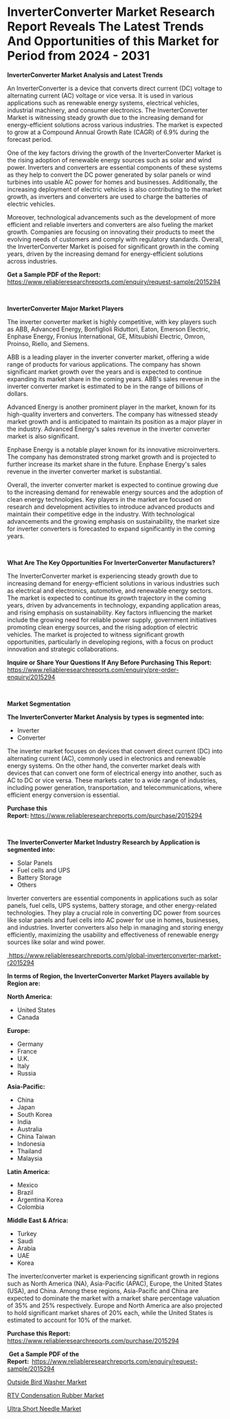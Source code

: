 <p><h1>InverterConverter Market Research Report Reveals The Latest Trends And Opportunities of this Market for Period from 2024 - 2031</h1></p><p><strong>InverterConverter Market Analysis and Latest Trends</strong></p>
<p><p>An InverterConverter is a device that converts direct current (DC) voltage to alternating current (AC) voltage or vice versa. It is used in various applications such as renewable energy systems, electrical vehicles, industrial machinery, and consumer electronics. The InverterConverter Market is witnessing steady growth due to the increasing demand for energy-efficient solutions across various industries. The market is expected to grow at a Compound Annual Growth Rate (CAGR) of 6.9% during the forecast period.</p><p>One of the key factors driving the growth of the InverterConverter Market is the rising adoption of renewable energy sources such as solar and wind power. Inverters and converters are essential components of these systems as they help to convert the DC power generated by solar panels or wind turbines into usable AC power for homes and businesses. Additionally, the increasing deployment of electric vehicles is also contributing to the market growth, as inverters and converters are used to charge the batteries of electric vehicles.</p><p>Moreover, technological advancements such as the development of more efficient and reliable inverters and converters are also fueling the market growth. Companies are focusing on innovating their products to meet the evolving needs of customers and comply with regulatory standards. Overall, the InverterConverter Market is poised for significant growth in the coming years, driven by the increasing demand for energy-efficient solutions across industries.</p></p>
<p><strong>Get a Sample PDF of the Report:&nbsp;</strong> <a href="https://www.reliableresearchreports.com/enquiry/request-sample/2015294">https://www.reliableresearchreports.com/enquiry/request-sample/2015294</a></p>
<p>&nbsp;</p>
<p><strong>InverterConverter Major Market Players</strong></p>
<p><p>The inverter converter market is highly competitive, with key players such as ABB, Advanced Energy, Bonfiglioli Riduttori, Eaton, Emerson Electric, Enphase Energy, Fronius International, GE, Mitsubishi Electric, Omron, Proinso, Riello, and Siemens. </p><p>ABB is a leading player in the inverter converter market, offering a wide range of products for various applications. The company has shown significant market growth over the years and is expected to continue expanding its market share in the coming years. ABB's sales revenue in the inverter converter market is estimated to be in the range of billions of dollars.</p><p>Advanced Energy is another prominent player in the market, known for its high-quality inverters and converters. The company has witnessed steady market growth and is anticipated to maintain its position as a major player in the industry. Advanced Energy's sales revenue in the inverter converter market is also significant.</p><p>Enphase Energy is a notable player known for its innovative microinverters. The company has demonstrated strong market growth and is projected to further increase its market share in the future. Enphase Energy's sales revenue in the inverter converter market is substantial.</p><p>Overall, the inverter converter market is expected to continue growing due to the increasing demand for renewable energy sources and the adoption of clean energy technologies. Key players in the market are focused on research and development activities to introduce advanced products and maintain their competitive edge in the industry. With technological advancements and the growing emphasis on sustainability, the market size for inverter converters is forecasted to expand significantly in the coming years.</p></p>
<p>&nbsp;</p>
<p><strong>What Are The Key Opportunities For InverterConverter Manufacturers?</strong></p>
<p><p>The InverterConverter market is experiencing steady growth due to increasing demand for energy-efficient solutions in various industries such as electrical and electronics, automotive, and renewable energy sectors. The market is expected to continue its growth trajectory in the coming years, driven by advancements in technology, expanding application areas, and rising emphasis on sustainability. Key factors influencing the market include the growing need for reliable power supply, government initiatives promoting clean energy sources, and the rising adoption of electric vehicles. The market is projected to witness significant growth opportunities, particularly in developing regions, with a focus on product innovation and strategic collaborations.</p></p>
<p><strong>Inquire or Share Your Questions If Any Before Purchasing This Report:</strong> <a href="https://www.reliableresearchreports.com/enquiry/pre-order-enquiry/2015294">https://www.reliableresearchreports.com/enquiry/pre-order-enquiry/2015294</a></p>
<p>&nbsp;</p>
<p><strong>Market Segmentation</strong></p>
<p><strong>The InverterConverter Market Analysis by types is segmented into:</strong></p>
<p><ul><li>Inverter</li><li>Converter</li></ul></p>
<p><p>The inverter market focuses on devices that convert direct current (DC) into alternating current (AC), commonly used in electronics and renewable energy systems. On the other hand, the converter market deals with devices that can convert one form of electrical energy into another, such as AC to DC or vice versa. These markets cater to a wide range of industries, including power generation, transportation, and telecommunications, where efficient energy conversion is essential.</p></p>
<p><strong>Purchase this Report:&nbsp;</strong><a href="https://www.reliableresearchreports.com/purchase/2015294">https://www.reliableresearchreports.com/purchase/2015294</a></p>
<p>&nbsp;</p>
<p><strong>The InverterConverter Market Industry Research by Application is segmented into:</strong></p>
<p><ul><li>Solar Panels</li><li>Fuel cells and UPS</li><li>Battery Storage</li><li>Others</li></ul></p>
<p><p>Inverter converters are essential components in applications such as solar panels, fuel cells, UPS systems, battery storage, and other energy-related technologies. They play a crucial role in converting DC power from sources like solar panels and fuel cells into AC power for use in homes, businesses, and industries. Inverter converters also help in managing and storing energy efficiently, maximizing the usability and effectiveness of renewable energy sources like solar and wind power.</p></p>
<p><a href="https://www.reliableresearchreports.com/global-inverterconverter-market-r2015294">&nbsp;https://www.reliableresearchreports.com/global-inverterconverter-market-r2015294</a></p>
<p><strong>In terms of Region, the InverterConverter Market Players available by Region are:</strong></p>
<p>
    <p> <strong> North America: </strong>
        <ul>
            <li>United States</li>
            <li>Canada</li>
        </ul>
        </p> 
    <p> <strong> Europe: </strong>
        <ul>
            <li>Germany</li>
            <li>France</li>
            <li>U.K.</li>
            <li>Italy</li>
            <li>Russia</li>
        </ul>
        </p> 
    <p> <strong> Asia-Pacific: </strong>
        <ul>
            <li>China</li>
            <li>Japan</li>
            <li>South Korea</li>
            <li>India</li>
            <li>Australia</li>
            <li>China Taiwan</li>
            <li>Indonesia</li>
            <li>Thailand</li>
            <li>Malaysia</li>
        </ul>
        </p> 
    <p> <strong> Latin America: </strong>
        <ul>
            <li>Mexico</li>
            <li>Brazil</li>
            <li>Argentina Korea</li>
            <li>Colombia</li>
        </ul>
        </p> 
    <p> <strong> Middle East & Africa: </strong>
        <ul>
            <li>Turkey</li>
            <li>Saudi</li>
            <li>Arabia</li>
            <li>UAE</li>
            <li>Korea</li>
        </ul>
    </p>
    </p>
<p><p>The inverter/converter market is experiencing significant growth in regions such as North America (NA), Asia-Pacific (APAC), Europe, the United States (USA), and China. Among these regions, Asia-Pacific and China are expected to dominate the market with a market share percentage valuation of 35% and 25% respectively. Europe and North America are also projected to hold significant market shares of 20% each, while the United States is estimated to account for 10% of the market.</p></p>
<p><strong>Purchase this Report: </strong><a href="https://www.reliableresearchreports.com/purchase/2015294">https://www.reliableresearchreports.com/purchase/2015294</a></p>
<p>&nbsp;<strong>Get a Sample PDF of the Report:&nbsp;&nbsp;</strong><a href="https://www.reliableresearchreports.com/enquiry/request-sample/2015294">https://www.reliableresearchreports.com/enquiry/request-sample/2015294</a></p>
<p><strong></strong></p>
<p><p><a href="https://github.com/mauripalmi/Market-Research-Report-List-3/blob/main/outside-bird-washer-market.md">Outside Bird Washer Market</a></p><p><a href="https://github.com/gulaimolin/Market-Research-Report-List-4/blob/main/rtv-condensation-rubber-market.md">RTV Condensation Rubber Market</a></p><p><a href="https://github.com/RoccoManning/Market-Research-Report-List-5/blob/main/ultra-short-needle-market.md">Ultra Short Needle Market</a></p></p>